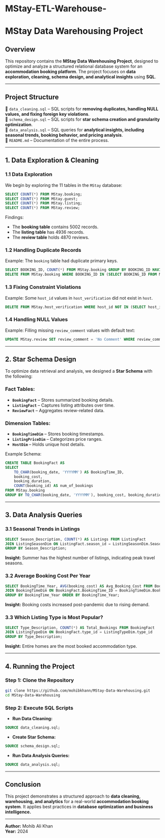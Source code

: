 # MStay-ETL-Warehouse-

# MStay Data Warehousing Project

## **Overview**
This repository contains the **MStay Data Warehousing Project**, designed to optimize and analyze a structured relational database system for an **accommodation booking platform**. The project focuses on **data exploration, cleaning, schema design, and analytical insights** using **SQL**.

---
## **Project Structure**

📂 `data_cleaning.sql` – SQL scripts for **removing duplicates, handling NULL values, and fixing foreign key violations**.  
📂 `schema_design.sql` – SQL scripts for **star schema creation and granularity optimization**.  
📂 `data_analysis.sql` – SQL queries for **analytical insights, including seasonal trends, booking behavior, and pricing analysis**.  
📂 `README.md` – Documentation of the entire process.  

---
## **1. Data Exploration & Cleaning**

### **1.1 Data Exploration**
We begin by exploring the 11 tables in the `MStay` database:

```sql
SELECT COUNT(*) FROM MStay.booking;
SELECT COUNT(*) FROM MStay.guest;
SELECT COUNT(*) FROM MStay.listing;
SELECT COUNT(*) FROM MStay.review;
```
Findings:
- The **booking table** contains 5002 records.
- The **listing table** has 4936 records.
- The **review table** holds 4870 reviews.

### **1.2 Handling Duplicate Records**
Example: The `booking` table had duplicate primary keys.

```sql
SELECT BOOKING_ID, COUNT(*) FROM MStay.booking GROUP BY BOOKING_ID HAVING COUNT(*) > 1;
DELETE FROM MStay.booking WHERE BOOKING_ID IN (SELECT BOOKING_ID FROM MStay.booking GROUP BY BOOKING_ID HAVING COUNT(*) > 1);
```

### **1.3 Fixing Constraint Violations**
Example: Some `host_id` values in `host_verification` did not exist in `host`.

```sql
DELETE FROM MStay.host_verification WHERE host_id NOT IN (SELECT host_id FROM MStay.host);
```

### **1.4 Handling NULL Values**
Example: Filling missing `review_comment` values with default text:

```sql
UPDATE MStay.review SET review_comment = 'No Comment' WHERE review_comment IS NULL;
```

---
## **2. Star Schema Design**

To optimize data retrieval and analysis, we designed a **Star Schema** with the following:

### **Fact Tables:**
- **`BookingFact`** – Stores summarized booking details.
- **`ListingFact`** – Captures listing attributes over time.
- **`ReviewFact`** – Aggregates review-related data.

### **Dimension Tables:**
- **`BookingTimeDim`** – Stores booking timestamps.
- **`ListingPriceDim`** – Categorizes price ranges.
- **`HostDim`** – Holds unique host details.

Example Schema:
```sql
CREATE TABLE BookingFact AS
SELECT
    TO_CHAR(booking_date, 'YYYYMM') AS BookingTime_ID,
    booking_cost,
    booking_duration,
    COUNT(booking_id) AS num_of_bookings
FROM MStay.booking
GROUP BY TO_CHAR(booking_date, 'YYYYMM'), booking_cost, booking_duration;
```

---
## **3. Data Analysis Queries**

### **3.1 Seasonal Trends in Listings**
```sql
SELECT Season_Description, COUNT(*) AS Listings FROM ListingFact
JOIN ListingSeasonDim ON ListingFact.season_id = ListingSeasonDim.Season_ID
GROUP BY Season_Description;
```
**Insight:** Summer has the highest number of listings, indicating peak travel seasons.

### **3.2 Average Booking Cost Per Year**
```sql
SELECT BookingTime_Year, AVG(booking_cost) AS Avg_Booking_Cost FROM BookingFact
JOIN BookingTimeDim ON BookingFact.BookingTime_ID = BookingTimeDim.BookingTime_ID
GROUP BY BookingTime_Year ORDER BY BookingTime_Year;
```
**Insight:** Booking costs increased post-pandemic due to rising demand.

### **3.3 Which Listing Type is Most Popular?**
```sql
SELECT Type_Description, COUNT(*) AS Total_Bookings FROM BookingFact
JOIN ListingTypeDim ON BookingFact.type_id = ListingTypeDim.type_id
GROUP BY Type_Description;
```
**Insight:** Entire homes are the most booked accommodation type.

---
## **4. Running the Project**

### **Step 1: Clone the Repository**
```bash
git clone https://github.com/mohibkhann/MStay-Data-Warehousing.git
cd MStay-Data-Warehousing
```

### **Step 2: Execute SQL Scripts**
- **Run Data Cleaning:**
```sql
SOURCE data_cleaning.sql;
```
- **Create Star Schema:**
```sql
SOURCE schema_design.sql;
```
- **Run Data Analysis Queries:**
```sql
SOURCE data_analysis.sql;
```

---
## **Conclusion**
This project demonstrates a structured approach to **data cleaning, warehousing, and analytics** for a real-world **accommodation booking system**. It applies best practices in **database optimization and business intelligence.**


---
**Author:** Mohib Ali Khan   
**Year:** 2024  



